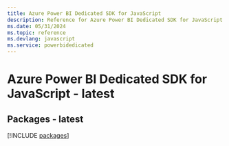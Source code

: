```yaml
---
title: Azure Power BI Dedicated SDK for JavaScript
description: Reference for Azure Power BI Dedicated SDK for JavaScript
ms.date: 05/31/2024
ms.topic: reference
ms.devlang: javascript
ms.service: powerbidedicated
---
```

# Azure Power BI Dedicated SDK for JavaScript - latest
## Packages - latest
[!INCLUDE [packages](power-bi-dedicated-index.md)]
